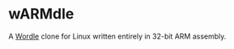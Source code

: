 # wARMdle

A [Wordle](https://www.nytimes.com/games/wordle/index.html) clone for Linux written entirely in 32-bit ARM assembly.
